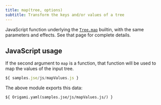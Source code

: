 ```yaml
---
title: map(tree, options)
subtitle: Transform the keys and/or values of a tree
---
```


JavaScript function underlying the [`Tree.map`](/builtins/tree/map.html) builtin, with the same parameters and effects. See that page for complete details.

## JavaScript usage

If the second argument to `map` is a function, that function will be used to map the values of the input tree.

```js
${ samples.jse/js/mapValues.js }
```

The above module exports this data:

```
${ Origami.yaml(samples.jse/js/mapValues.js/) }
```

